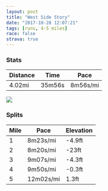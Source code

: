 ```yaml
---
layout: post
title: "West Side Story"
date: "2017-10-28 12:07:21"
tags: [runs, 4-5 miles]
race: false
strava: true
---
```


### Stats

| Distance | Time | Pace |
|----------|------|------|
|4.02mi|35m56s|8m56s/mi|

<img src='https://maps.googleapis.com/maps/api/staticmap?maptype=roadmap&path=enc:}yrwFvkqbMa@zC_BU{JmIgNx`@{FfYgDbEgB|GdEpFaJ`Z}@|FfAhByCdFk@~IfDvCh@xDrQ|EpSSfPnD|IaA~|@hJrFdBDtCtAkBej@kI&key=AIzaSyC1MId7bFpkLXNAaYhBSTb8jLyiSqzbDtM&size=800x800&markers=color:yellow|label:S|40.73391,-73.98604&markers=color:green|label:F|40.726719999999986,-74.01142999999998'>

### Splits

| Mile | Pace | Elevation |
|------|------|-----------|
|1|8m23s/mi|-4.9ft|
|2|8m20s/mi|-23ft|
|3|9m07s/mi|-4.3ft|
|4|9m50s/mi|-0.3ft|
|5|12m02s/mi|1.3ft|
